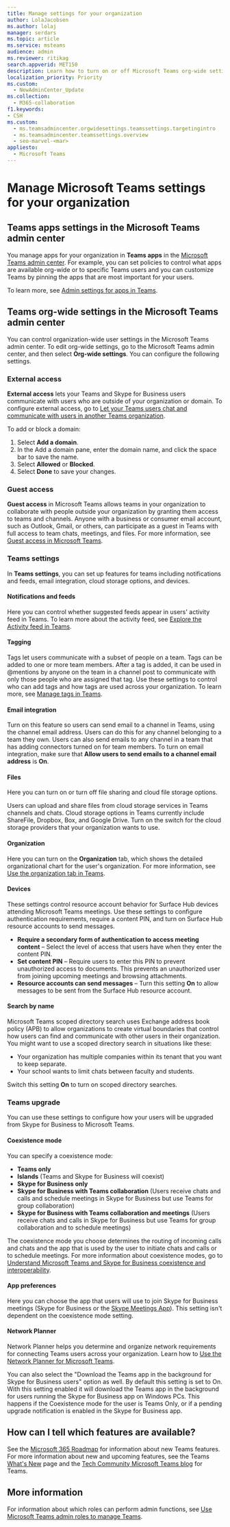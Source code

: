 ```yaml
---
title: Manage settings for your organization
author: LolaJacobsen
ms.author: lolaj
manager: serdars
ms.topic: article
ms.service: msteams
audience: admin
ms.reviewer: ritikag
search.appverid: MET150
description: Learn how to turn on or off Microsoft Teams org-wide settings including apps, external access, guest access, Teams settings, and Teams upgrade preferences.
localization_priority: Priority
ms.custom: 
  - NewAdminCenter_Update
ms.collection: 
  - M365-collaboration
f1.keywords:
- CSH
ms.custom: 
  - ms.teamsadmincenter.orgwidesettings.teamssettings.targetingintro
  - ms.teamsadmincenter.teamssettings.overview
  - seo-marvel-<mar>
appliesto: 
  - Microsoft Teams
---
```


# Manage Microsoft Teams settings for your organization

## Teams apps settings in the Microsoft Teams admin center

You manage apps for your organization in **Teams apps** in the [Microsoft Teams admin center](https://admin.teams.microsoft.com). For example, you can set policies to control what apps are available org-wide or to specific Teams users and you can customize Teams by pinning the apps that are most important for your users.

To learn more, see [Admin settings for apps in  Teams](admin-settings.md).  

## Teams org-wide settings in the Microsoft Teams admin center

You can control organization-wide user settings in the Microsoft Teams admin center. To edit org-wide settings, go to the Microsoft Teams admin center, and then select **Org-wide settings**. You can configure the following settings.

### External access

**External access** lets your Teams and Skype for Business users communicate with users who are outside of your organization or domain. To configure external access, go to [Let your Teams users chat and communicate with users in another Teams organization](let-your-teams-users-communicate-with-other-people.md).

To add or block a domain:

1. Select **Add a domain**.
2. In the Add a domain pane, enter the domain name, and click the space bar to save the name.
3. Select **Allowed** or **Blocked**.
4. Select **Done** to save your changes. 

### Guest access

**Guest access** in Microsoft Teams allows teams in your organization to collaborate with people outside your organization by granting them access to teams and channels. Anyone with a business or consumer email account, such as Outlook, Gmail, or others, can participate as a guest in Teams with full access to team chats, meetings, and files. For more information, see [Guest access in Microsoft Teams](guest-access.md).

### Teams settings

In **Teams settings**, you can set up features for teams including notifications and feeds, email integration, cloud storage options, and devices.

#### Notifications and feeds

Here you can control whether suggested feeds appear in users' activity feed in Teams. To learn more about the activity feed, see [Explore the Activity feed in Teams](https://support.office.com/article/explore-the-activity-feed-in-teams-91c635a1-644a-4c60-9c98-233db3e13a56).

#### Tagging

Tags let users communicate with a subset of people on a team. Tags can be added to one or more team members. After a tag is added, it can be used in @mentions by anyone on the team in a channel post to communicate with only those people who are assigned that tag. Use these settings to control who can add tags and how tags are used across your organization. To learn more, see [Manage tags in Teams](manage-tags.md).

#### Email integration

Turn on this feature so users can send email to a channel in Teams, using the channel email address. Users can do this for any channel belonging to a team they own. Users can also send emails to any channel in a team that has adding connectors turned on for team members. To turn on email integration, make sure that **Allow users to send emails to a channel email address** is **On**.

#### Files

Here you can turn on or turn off file sharing and cloud file storage options.

Users can upload and share files from cloud storage services in Teams channels and chats. Cloud storage options in Teams currently include ShareFile, Dropbox, Box, and Google Drive. Turn on the switch for the cloud storage providers that your organization wants to use.

#### Organization

Here you can turn on the **Organization** tab, which shows the detailed organizational chart for the user's organization. For more information, see [Use the organization tab in Teams](https://support.office.com/article/use-the-organization-tab-in-teams-ff02568b-290a-46d6-ae7a-cda22f723894).

#### Devices

These settings control resource account behavior for Surface Hub devices attending Microsoft Teams meetings. Use these settings to configure authentication requirements, require a content PIN, and turn on Surface Hub resource accounts to send messages.

- **Require a secondary form of authentication to access meeting content** – Select the level of access that users have when they enter the content PIN.
- **Set content PIN** – Require users to enter this PIN to prevent unauthorized access to documents. This prevents an unauthorized user from joining upcoming meetings and browsing attachments.
- **Resource accounts can send messages** – Turn this setting **On** to allow messages to be sent from the Surface Hub resource account.

#### Search by name

Microsoft Teams scoped directory search uses Exchange address book policy (APB) to allow organizations to create virtual boundaries that control how users can find and communicate with other users in their organization. You might want to use a scoped directory search in situations like these:

- Your organization has multiple companies within its tenant that you want to keep separate. 
- Your school wants to limit chats between faculty and students. 

Switch this setting **On** to turn on scoped directory searches.

### Teams upgrade

You can use these settings to configure how your users will be upgraded from Skype for Business to Microsoft Teams. 

#### Coexistence mode
You can specify a coexistence mode: 

- **Teams only**
- **Islands** (Teams and Skype for Business will coexist)
- **Skype for Business only**
- **Skype for Business with Teams collaboration** (Users receive chats and calls and schedule meetings in Skype for Business but use  Teams for group collaboration)
- **Skype for Business with Teams collaboration and meetings** (Users receive chats and calls in Skype for Business but use Teams for group collaboration and to schedule meetings)

The coexistence mode you choose determines the routing of incoming calls and chats and the app that is used by the user to initiate chats and calls or to schedule meetings. For more information about coexistence modes, go to [Understand Microsoft Teams and Skype for Business coexistence and interoperability](teams-and-skypeforbusiness-coexistence-and-interoperability.md).

#### App preferences

Here you can choose the app that users will use to join Skype for Business meetings (Skype for Business or the [Skype Meetings App](https://support.office.com/article/What-is-Skype-Meetings-App-Skype-for-Business-Web-App-1FF3D412-718A-4982-8FF2-A4992608CDB5)). This setting isn't dependent on the coexistence mode setting.


#### Network Planner

Network Planner helps you determine and organize network requirements for connecting Teams users across your organization.  Learn how to [Use the Network Planner for Microsoft Teams](https://docs.microsoft.com/microsoftteams/network-planner).

You can also select the "Download the Teams app in the background for Skype for Business users" option as well.  By default this setting is set to On. With this setting enabled it will download the Teams app in the background for users running the Skype for Business app on Windows PCs. This happens if the Coexistence mode for the user is Teams Only, or if a pending upgrade notification is enabled in the Skype for Business app.


## How can I tell which features are available?

See the [Microsoft 365 Roadmap](https://www.microsoft.com/microsoft-365/roadmap?rtc=1&filters=Microsoft%20Teams) for information about new Teams features. For more information about new and upcoming features, see the Teams [What's New](https://support.office.com/article/what-s-new-in-microsoft-teams-d7092a6d-c896-424c-b362-a472d5f105de?ui=en-US&rs=en-US&ad=US) page and the [Tech Community Microsoft Teams blog](https://techcommunity.microsoft.com/t5/Microsoft-Teams-Blog/What-s-new-in-Teams-Microsoft-Ignite-Edition/ba-p/252531) for Teams. 

## More information

For information about which roles can perform admin functions, see [Use Microsoft Teams admin roles to manage Teams](using-admin-roles.md).
